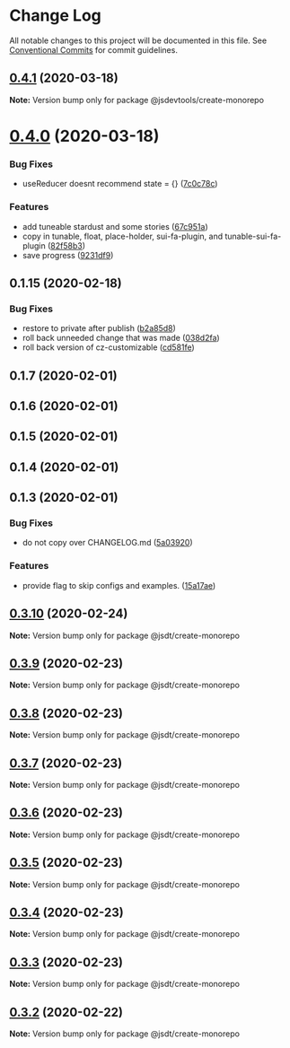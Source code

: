 # Change Log

All notable changes to this project will be documented in this file.
See [Conventional Commits](https://conventionalcommits.org) for commit guidelines.

## [0.4.1](https://github.com/jsdevtools/jsdevtools/compare/@jsdevtools/create-monorepo@0.4.0...@jsdevtools/create-monorepo@0.4.1) (2020-03-18)

**Note:** Version bump only for package @jsdevtools/create-monorepo





# [0.4.0](https://github.com/jsdevtools/jsdevtools/compare/@jsdevtools/create-monorepo@0.1.3...@jsdevtools/create-monorepo@0.4.0) (2020-03-18)


### Bug Fixes

* useReducer doesnt recommend state = {} ([7c0c78c](https://github.com/jsdevtools/jsdevtools/commit/7c0c78cd8a285824872a17c562e486ac886f5104))


### Features

* add tuneable stardust and some stories ([67c951a](https://github.com/jsdevtools/jsdevtools/commit/67c951a0a2ee5e818a1cce8252cf94a28aaa40ca))
* copy in tunable, float, place-holder, sui-fa-plugin, and tunable-sui-fa-plugin ([82f58b3](https://github.com/jsdevtools/jsdevtools/commit/82f58b3c12b87a845e6550180aaf8ea6cc697dcb))
* save progress ([9231df9](https://github.com/jsdevtools/jsdevtools/commit/9231df9db0c049923527597ec514815d5f61a342))



## 0.1.15 (2020-02-18)


### Bug Fixes

* restore to private after publish ([b2a85d8](https://github.com/jsdevtools/jsdevtools/commit/b2a85d83ff97590cfbee0e3a3aa2757b8a9ab876))
* roll back unneeded change that was made ([038d2fa](https://github.com/jsdevtools/jsdevtools/commit/038d2fa825098663ee7017d2b90458b55133a5d3))
* roll back version of cz-customizable ([cd581fe](https://github.com/jsdevtools/jsdevtools/commit/cd581fe24fff209fbdde0ee5c5eff0af9c2fef56))



## 0.1.7 (2020-02-01)



## 0.1.6 (2020-02-01)



## 0.1.5 (2020-02-01)



## 0.1.4 (2020-02-01)



## 0.1.3 (2020-02-01)


### Bug Fixes

* do not copy over CHANGELOG.md ([5a03920](https://github.com/jsdevtools/jsdevtools/commit/5a03920df07a8ac11d882a9917577bd432ae8582))


### Features

* provide flag to skip configs and examples. ([15a17ae](https://github.com/jsdevtools/jsdevtools/commit/15a17ae41e5bf885c131af5d79dac586698e017e))





## [0.3.10](https://github.com/jsdevtools/jsdevtools/compare/@jsdt/create-monorepo@0.3.9...@jsdt/create-monorepo@0.3.10) (2020-02-24)

**Note:** Version bump only for package @jsdt/create-monorepo





## [0.3.9](https://github.com/jsdevtools/jsdevtools/compare/@jsdt/create-monorepo@0.3.8...@jsdt/create-monorepo@0.3.9) (2020-02-23)

**Note:** Version bump only for package @jsdt/create-monorepo





## [0.3.8](https://github.com/jsdevtools/jsdevtools/compare/@jsdt/create-monorepo@0.3.6...@jsdt/create-monorepo@0.3.8) (2020-02-23)

**Note:** Version bump only for package @jsdt/create-monorepo





## [0.3.7](https://github.com/jsdevtools/jsdevtools/compare/@jsdt/create-monorepo@0.3.6...@jsdt/create-monorepo@0.3.7) (2020-02-23)

**Note:** Version bump only for package @jsdt/create-monorepo





## [0.3.6](https://github.com/jsdevtools/jsdevtools/compare/@jsdt/create-monorepo@0.3.5...@jsdt/create-monorepo@0.3.6) (2020-02-23)

**Note:** Version bump only for package @jsdt/create-monorepo





## [0.3.5](https://github.com/jsdevtools/jsdevtools/compare/@jsdt/create-monorepo@0.3.1...@jsdt/create-monorepo@0.3.5) (2020-02-23)

**Note:** Version bump only for package @jsdt/create-monorepo





## [0.3.4](https://github.com/jsdevtools/jsdevtools/compare/@jsdt/create-monorepo@0.3.1...@jsdt/create-monorepo@0.3.4) (2020-02-23)

**Note:** Version bump only for package @jsdt/create-monorepo





## [0.3.3](https://github.com/jsdevtools/jsdevtools/compare/@jsdt/create-monorepo@0.3.1...@jsdt/create-monorepo@0.3.3) (2020-02-23)

**Note:** Version bump only for package @jsdt/create-monorepo





## [0.3.2](https://github.com/jsdevtools/jsdevtools/compare/@jsdt/create-monorepo@0.3.1...@jsdt/create-monorepo@0.3.2) (2020-02-22)

**Note:** Version bump only for package @jsdt/create-monorepo





                                                                                                                                                                                                                                                                                                                                                                                                                                                                                                                                                                                                                                                                                                                                                                                                                                                                                                                                                                                                                                                                                                                                                                                                                                                                                                                                                                                                                                                                                                                                                                                                                                                                                                                                                                                                                                                                                                                                                                                                                                                                                                                                                                                                                                                                                                                                                                                                                                                                                                                                                                                                                                                                                                                                                                                                                                                                                                                                                                                                                                                                                                                                                                                                                                                                                                                                                                                                                                                                                                                                                                                                                                                                                                                                                                                                                                                                                                                                                                                                                                                                                                                                                                                                                                                                                                                                                                                                                                                                                                                                                                                                                                                                                                                                                                                                                                                                                                                                                                                                                                                                                                                                                                                                                                                                                                                                                                                                                                                                                                                                                                                                                                                                                        

